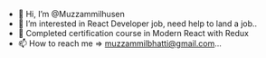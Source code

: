 - 👋 Hi, I’m @Muzzammilhusen
- 👀 I’m interested in React Developer job, need help to land a job..
- 🌱 Completed certification course in Modern React with Redux
- 📫 How to reach me => muzzammilbhatti@gmail.com...

<!---
Muzzammilhusen/Muzzammilhusen is a ✨ special ✨ repository because its `README.md` (this file) appears on your GitHub profile.
You can click the Preview link to take a look at your changes.
--->
